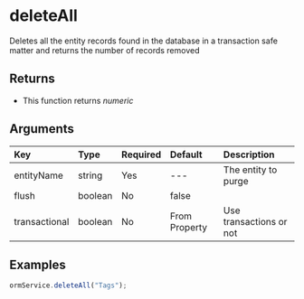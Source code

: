 # deleteAll

Deletes all the entity records found in the database in a transaction safe matter and returns the number of records removed

## Returns

* This function returns _numeric_

## Arguments

| Key | Type | Required | Default | Description |
| :--- | :--- | :--- | :--- | :--- |
| entityName | string | Yes | --- | The entity to purge |
| flush | boolean | No | false |  |
| transactional | boolean | No | From Property | Use transactions or not |

## Examples

```javascript
ormService.deleteAll("Tags");
```

